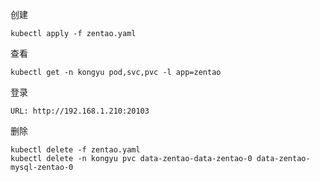 创建

```
kubectl apply -f zentao.yaml
```

查看

```
kubectl get -n kongyu pod,svc,pvc -l app=zentao
```

登录

```
URL: http://192.168.1.210:20103
```

删除

```
kubectl delete -f zentao.yaml
kubectl delete -n kongyu pvc data-zentao-data-zentao-0 data-zentao-mysql-zentao-0
```

